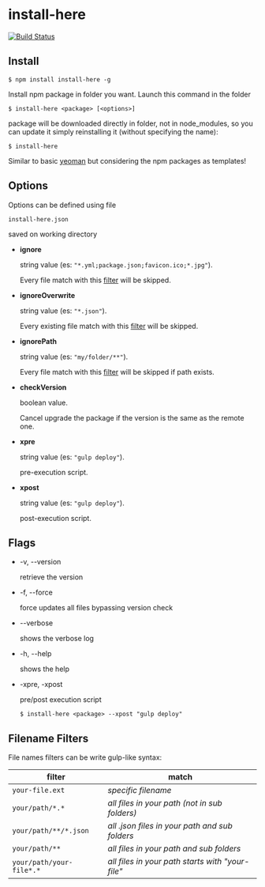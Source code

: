 # install-here
[![Build Status](https://travis-ci.org/leolmi/install-here.svg)](https://travis-ci.org/leolmi/install-here)

## Install
```
$ npm install install-here -g
``` 

Install npm package in folder you want. Launch this command in the folder 
```
$ install-here <package> [<options>]
```
package will be downloaded directly in folder, not in node_modules, 
so you can update it simply reinstalling it (without specifying the name):

```
$ install-here
```


Similar to basic [yeoman](http://yeoman.io/) but considering the npm packages as templates!

## Options
Options can be defined using file
```
install-here.json
```
saved on working directory

- **ignore**

    string value (es: `"*.yml;package.json;favicon.ico;*.jpg"`).
    
    Every file match with this [filter](#filename-filters) will be skipped.

- **ignoreOverwrite**

    string value (es: `"*.json"`).
    
    Every existing file match with this [filter](#filename-filters) will be skipped.

- **ignorePath**

    string value (es: `"my/folder/**"`).
    
    Every file match with this [filter](#filename-filters) will be skipped if path exists.

- **checkVersion**

    boolean value.
    
    Cancel upgrade the package if the version is the same as the remote one.
    
- **xpre**

    string value (es: `"gulp deploy"`).
    
    pre-execution script.
    
- **xpost**

    string value (es: `"gulp deploy"`).
    
    post-execution script.

    

## Flags

- -v, --version

    retrieve the version

- -f, --force

    force updates all files bypassing version check

- --verbose

    shows the verbose log
    
- -h, --help
    
    shows the help

- -xpre, -xpost

    pre/post execution script
    ```
    $ install-here <package> --xpost "gulp deploy"
    ```

## Filename Filters

File names filters can be write gulp-like syntax:

filter | match
------------ | -------------
`your-file.ext` |  *specific filename*
`your/path/*.*` | *all files in your path (not in sub folders)*
`your/path/**/*.json` | *all .json files in your path and sub folders*
`your/path/**` | *all files in your path and sub folders*
`your/path/your-file*.*` | *all files in your path starts with "your-file"*
